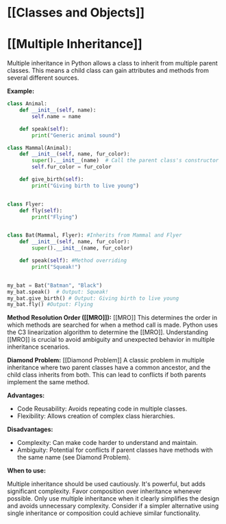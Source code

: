 # [[Classes and Objects]]
# [[Multiple Inheritance]] 
Multiple inheritance in Python allows a class to inherit from multiple parent classes.  This means a child class can gain attributes and methods from several different sources.

**Example:**

```python
class Animal:
    def __init__(self, name):
        self.name = name

    def speak(self):
        print("Generic animal sound")

class Mammal(Animal):
    def __init__(self, name, fur_color):
        super().__init__(name)  # Call the parent class's constructor
        self.fur_color = fur_color

    def give_birth(self):
        print("Giving birth to live young")


class Flyer:
    def fly(self):
        print("Flying")


class Bat(Mammal, Flyer): #Inherits from Mammal and Flyer
    def __init__(self, name, fur_color):
        super().__init__(name, fur_color)

    def speak(self): #Method overriding
        print("Squeak!")


my_bat = Bat("Batman", "Black")
my_bat.speak()  # Output: Squeak!
my_bat.give_birth() # Output: Giving birth to live young
my_bat.fly() #Output: Flying
```

**Method Resolution Order ([[MRO]]):** [[MRO]]  This determines the order in which methods are searched for when a method call is made. Python uses the C3 linearization algorithm to determine the [[MRO]].  Understanding [[MRO]] is crucial to avoid ambiguity and unexpected behavior in multiple inheritance scenarios.

**Diamond Problem:** [[Diamond Problem]] A classic problem in multiple inheritance where two parent classes have a common ancestor, and the child class inherits from both.  This can lead to conflicts if both parents implement the same method.


**Advantages:**

* Code Reusability:  Avoids repeating code in multiple classes.
* Flexibility: Allows creation of complex class hierarchies.


**Disadvantages:**

* Complexity: Can make code harder to understand and maintain.
* Ambiguity: Potential for conflicts if parent classes have methods with the same name (see Diamond Problem).


**When to use:**

Multiple inheritance should be used cautiously.  It's powerful, but adds significant complexity.  Favor composition over inheritance whenever possible.  Only use multiple inheritance when it clearly simplifies the design and avoids unnecessary complexity.  Consider if a simpler alternative using single inheritance or composition could achieve similar functionality.
